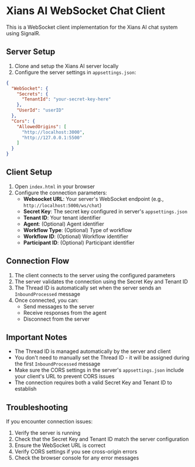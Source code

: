 # Xians AI WebSocket Chat Client

This is a WebSocket client implementation for the Xians AI chat system using SignalR.

## Server Setup

1. Clone and setup the Xians AI server locally
2. Configure the server settings in `appsettings.json`:

```json
{
  "WebSocket": {
    "Secrets": {
      "TenantId": "your-secret-key-here"
    },
    "UserId": "userID"
  },
  "Cors": {
    "AllowedOrigins": [
      "http://localhost:3000",
      "http://127.0.0.1:5500"
    ]
  }
}
```

## Client Setup

1. Open `index.html` in your browser
2. Configure the connection parameters:
   - **Websocket URL**: Your server's WebSocket endpoint (e.g., `http://localhost:5000/ws/chat`)
   - **Secret Key**: The secret key configured in server's `appsettings.json`
   - **Tenant ID**: Your tenant identifier
   - **Agent**: (Optional) Agent identifier
   - **Workflow Type**: (Optional) Type of workflow
   - **Workflow ID**: (Optional) Workflow identifier
   - **Participant ID**: (Optional) Participant identifier

## Connection Flow

1. The client connects to the server using the configured parameters
2. The server validates the connection using the Secret Key and Tenant ID
3. The Thread ID is automatically set when the server sends an `InboundProcessed` message
4. Once connected, you can:
   - Send messages to the server
   - Receive responses from the agent
   - Disconnect from the server

## Important Notes

- The Thread ID is managed automatically by the server and client
- You don't need to manually set the Thread ID - it will be assigned during the first `InboundProcessed` message
- Make sure the CORS settings in the server's `appsettings.json` include your client's URL to prevent CORS issues
- The connection requires both a valid Secret Key and Tenant ID to establish

## Troubleshooting

If you encounter connection issues:
1. Verify the server is running
2. Check that the Secret Key and Tenant ID match the server configuration
3. Ensure the WebSocket URL is correct
4. Verify CORS settings if you see cross-origin errors
5. Check the browser console for any error messages
